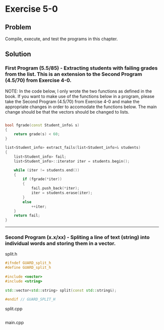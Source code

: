 # Exercise 5-0

## Problem
Compile, execute, and test the programs in this chapter.

## Solution

### First Program (5.5/85) - Extracting students with failing grades from the list. This is an extension to the Second Program (4.5/70) from Exercise 4-0.

NOTE: In the code below, I only wrote the two functions as defined in the book. If you want to make use of the functions below in a program, please take the Second Program (4.5/70) from Exercise 4-0 and make the appropriate changes in order to accomodate the functions below. The main change should be that the vectors should be changed to lists. 

```Cpp

bool fgrade(const Student_info& s)
{
	return grade(s) < 60;
}

list<Student_info> extract_fails(list<Student_info>& students)
{
	list<Student_info> fail;
	list<Student_info>::iterator iter = students.begin();

	while (iter != students.end()) 
	{
		if (fgrade(*iter))
		{
			fail.push_back(*iter);
			iter = students.erase(iter);
		}
		else
			++iter;
	}
	return fail;
}
```

----------------------------------------------------------------------------------------------------------

### Second Program (x.x/xx) - Spliting a line of text (string) into individual words and storing them in a vector.

split.h
```Cpp
#ifndef GUARD_split_h
#define GUARD_split_h
 
#include <vector>
#include <string>
 
std::vector<std::string> split(const std::string&);
 
#endif // GUARD_SPLIT_H
```

split.cpp
```Cpp
```

main.cpp
```
```
